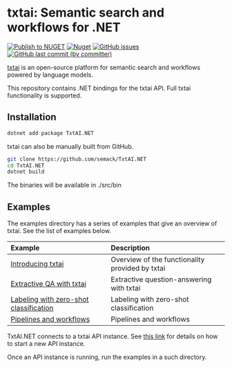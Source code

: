 # txtai: Semantic search and workflows for .NET

[![Publish to NUGET](https://github.com/semack/TxtAI.NET/actions/workflows/publish.yml/badge.svg?branch=master)](https://github.com/semack/TxtAI.NET/actions/workflows/publish.yml)
[![Nuget](https://img.shields.io/nuget/v/TxtAI.NET)](https://www.nuget.org/packages/TxtAI.NET)
[![GitHub issues](https://img.shields.io/github/issues-raw/semack/TxtAI.NET)](https://github.com/semack/TxtAI.NET/issues)
[![GitHub last commit (by committer)](https://img.shields.io/github/last-commit/semack/TxtAI.NET)](https://github.com/semack/TxtAI.NET/commits/)

[txtai](https://github.com/neuml/txtai) is an open-source platform for semantic search and workflows powered by language
models.

This repository contains .NET bindings for the txtai API. Full txtai functionality is supported.

## Installation

```bash
dotnet add package TxtAI.NET
```

txtai can also be manually built from GitHub.

```bash
git clone https://github.com/semack/TxtAI.NET
cd TxtAI.NET
dotnet build
```

The binaries will be available in ./src/bin

## Examples

The examples directory has a series of examples that give an overview of txtai. See the list of examples below.

| Example                                                                                                       | Description                                     |
|:--------------------------------------------------------------------------------------------------------------|:------------------------------------------------|
| [Introducing txtai](https://github.com/semack/TxtAI.NET/tree/master/examples/EmbeddingsDemo)                  | Overview of the functionality provided by txtai |
| [Extractive QA with txtai](https://github.com/semack/TxtAI.NET/tree/master/examples/ExtractorDemo)            | Extractive question-answering with txtai        |
| [Labeling with zero-shot classification](https://github.com/semack/TxtAI.NET/tree/master/examples/LabelsDemo) | Labeling with zero-shot classification          |
| [Pipelines and workflows](https://github.com/semack/TxtAI.NET/tree/master/examples/PipelinesDemo)             | Pipelines and workflows                         |

TxtAI.NET connects to a txtai API instance. See [this link](https://github.com/neuml/txtai#api) for details on how to
start a new API instance.

Once an API instance is running, run the examples in a such directory.

